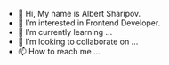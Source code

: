 - 👋 Hi, My name is Albert Sharipov.
- 👀 I’m interested in Frontend Developer.
- 🌱 I’m currently learning ...
- 💞️ I’m looking to collaborate on ...
- 📫 How to reach me ...

<!---
AlbShar/AlbShar is a ✨ special ✨ repository because its `README.md` (this file) appears on your GitHub profile.
You can click the Preview link to take a look at your changes.
--->
